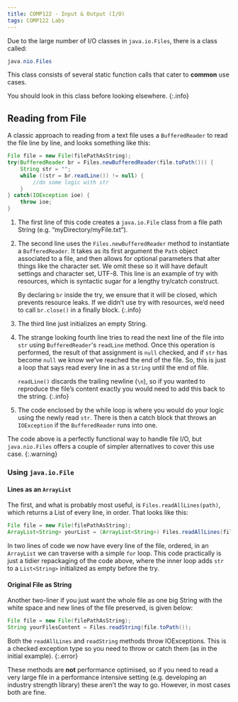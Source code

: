```yaml
---
title: COMP122 - Input & Output (I/O)
tags: COMP122 Labs
---
```

Due to the large number of I/O classes in `java.io.Files`, there is a class called:

```java
java.nio.Files
```

This class consists of several static function calls that cater to **common** use cases. 

You should look in this class before looking elsewhere.
{:.info}

## Reading from File

A classic approach to reading from a text file uses a `BufferedReader` to read the file line by line, and looks something like this:

```java
File file = new File(filePathAsString);
try(BufferedReader br = Files.newBufferedReader(file.toPath())) {
    String str = "";
    while ((str = br.readLine()) != null) {
        //do some logic with str
    }
} catch(IOException ioe) {
    throw ioe;
}
```

1. The first line of this code creates a `java.io.File` class from a file path String (e.g. “myDirectory/myFile.txt”).
1. The second line uses the `Files.newBufferedReader` method to instantiate a `BufferedReader`. It takes as its first argument the `Path` object associated to a file, and then allows for optional parameters that alter things like the character set. We omit these so it will have default settings and character set, UTF-8. This line is an example of try with resources, which is syntactic sugar for a lengthy try/catch construct.

	By declaring `br` inside the try, we ensure that it will be closed, which prevents resource leaks. If we didn’t use try with resources, we’d need to call `br.close()` in a finally block.
	{:.info}
1. The third line just initializes an empty String.
1. The strange looking fourth line tries to read the next line of the file into `str` using `BufferedReader`'s `readLine` method. Once this operation is performed, the result of that assignment is `null` checked, and if `str` has become `null` we know we’ve reached the end of the file. So, this is just a loop that says read every line in as a `String` until the end of file.

	`readLine()` discards the trailing newline (`\n`), so if you wanted to reproduce the file’s content exactly you would need to add this back to the string.
	{:.info}
1. The code enclosed by the while loop is where you would do your logic using the newly read `str`. There is then a catch block that throws an `IOException` if the `BufferedReader` runs into one.

The code above is a perfectly functional way to handle file I/O, but `java.nio.Files` offers a couple of simpler alternatives to cover this use case.
{:.warning}

### Using `java.io.File`
#### Lines as an `ArrayList`
The first, and what is probably most useful, is `Files.readAllLines(path)`, which returns a List of every line, in order. That looks like this:

```java
File file = new File(filePathAsString);
ArrayList<String> yourList = (ArrayList<String>) Files.readAllLines(file.toPath());
```

In two lines of code we now have every line of the file, ordered, in an `ArrayList` we can traverse with a simple `for` loop. This code practically is just a tidier repackaging of the code above, where the inner loop adds `str` to a `List<String>` initialized as empty before the try.

#### Original File as String
Another two-liner if you just want the whole file as one big String with the white space and new lines of the file preserved, is given below:

```java
File file = new File(filePathAsString);
String yourFilesContent = Files.readString(file.toPath());
```

Both the `readAllLines` and `readString` methods throw IOExceptions. This is a checked exception type so you need to throw or catch them (as in the initial example).
{:.error}

These methods are **not** performance optimised, so if you need to read a very large file in a performance intensive setting (e.g. developing an industry strength library) these aren’t the way to go. However, in most cases both are fine.

